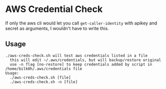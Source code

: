 # AWS Credential Check

If only the aws cli would let you call `get-caller-identity` with apikey and secret as arguments, I wouldn't have to write this.

## Usage
~~~
./aws-creds-check.sh will test aws credentials listed in a file
  this will edit ~/.aws/credentials, but will backup/restore original
  use -n flag [no-restore] to keep credentials added by script in /home/bilk0h/.aws/credentials file
Usage:
  ./aws-creds-check.sh [file]
  ./aws-creds-check.sh -n [file]
  ~~~
